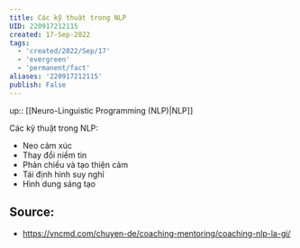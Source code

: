 ```yaml
---
title: Các kỹ thuật trong NLP
UID: 220917212115
created: 17-Sep-2022
tags:
  - 'created/2022/Sep/17'
  - 'evergreen'
  - 'permanent/fact'
aliases: '220917212115'
publish: False
---
```

up:: [[Neuro-Linguistic Programming (NLP)|NLP]]

Các kỹ thuật trong NLP:
- Neo cảm xúc
- Thay đổi niềm tin
- Phản chiếu và tạo thiện cảm
- Tái định hình suy nghĩ
- Hình dung sáng tạo

## Source:
- https://vncmd.com/chuyen-de/coaching-mentoring/coaching-nlp-la-gi/

